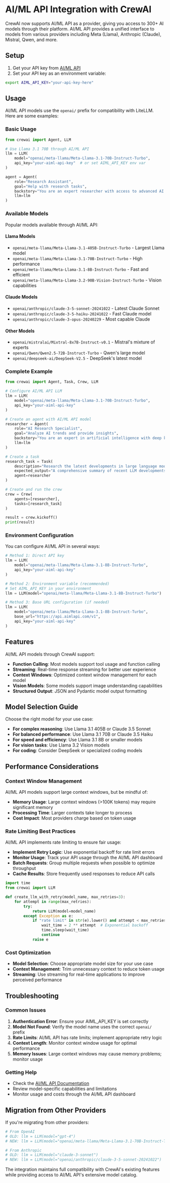# AI/ML API Integration with CrewAI

CrewAI now supports AI/ML API as a provider, giving you access to 300+ AI models through their platform. AI/ML API provides a unified interface to models from various providers including Meta (Llama), Anthropic (Claude), Mistral, Qwen, and more.

## Setup

1. Get your API key from [AI/ML API](https://aimlapi.com)
2. Set your API key as an environment variable:

```bash
export AIML_API_KEY="your-api-key-here"
```

## Usage

AI/ML API models use the `openai/` prefix for compatibility with LiteLLM. Here are some examples:

### Basic Usage

```python
from crewai import Agent, LLM

# Use Llama 3.1 70B through AI/ML API
llm = LLM(
    model="openai/meta-llama/Meta-Llama-3.1-70B-Instruct-Turbo",
    api_key="your-aiml-api-key"  # or set AIML_API_KEY env var
)

agent = Agent(
    role="Research Assistant",
    goal="Help with research tasks",
    backstory="You are an expert researcher with access to advanced AI capabilities",
    llm=llm
)
```

### Available Models

Popular models available through AI/ML API:

#### Llama Models
- `openai/meta-llama/Meta-Llama-3.1-405B-Instruct-Turbo` - Largest Llama model
- `openai/meta-llama/Meta-Llama-3.1-70B-Instruct-Turbo` - High performance
- `openai/meta-llama/Meta-Llama-3.1-8B-Instruct-Turbo` - Fast and efficient
- `openai/meta-llama/Meta-Llama-3.2-90B-Vision-Instruct-Turbo` - Vision capabilities

#### Claude Models
- `openai/anthropic/claude-3-5-sonnet-20241022` - Latest Claude Sonnet
- `openai/anthropic/claude-3-5-haiku-20241022` - Fast Claude model
- `openai/anthropic/claude-3-opus-20240229` - Most capable Claude

#### Other Models
- `openai/mistralai/Mixtral-8x7B-Instruct-v0.1` - Mistral's mixture of experts
- `openai/Qwen/Qwen2.5-72B-Instruct-Turbo` - Qwen's large model
- `openai/deepseek-ai/DeepSeek-V2.5` - DeepSeek's latest model

### Complete Example

```python
from crewai import Agent, Task, Crew, LLM

# Configure AI/ML API LLM
llm = LLM(
    model="openai/meta-llama/Meta-Llama-3.1-70B-Instruct-Turbo",
    api_key="your-aiml-api-key"
)

# Create an agent with AI/ML API model
researcher = Agent(
    role="AI Research Specialist",
    goal="Analyze AI trends and provide insights",
    backstory="You are an expert in artificial intelligence with deep knowledge of current trends and developments",
    llm=llm
)

# Create a task
research_task = Task(
    description="Research the latest developments in large language models and summarize key findings",
    expected_output="A comprehensive summary of recent LLM developments with key insights",
    agent=researcher
)

# Create and run the crew
crew = Crew(
    agents=[researcher],
    tasks=[research_task]
)

result = crew.kickoff()
print(result)
```

### Environment Configuration

You can configure AI/ML API in several ways:

```python
# Method 1: Direct API key
llm = LLM(
    model="openai/meta-llama/Meta-Llama-3.1-8B-Instruct-Turbo",
    api_key="your-aiml-api-key"
)

# Method 2: Environment variable (recommended)
# Set AIML_API_KEY in your environment
llm = LLM(model="openai/meta-llama/Meta-Llama-3.1-8B-Instruct-Turbo")

# Method 3: Base URL configuration (if needed)
llm = LLM(
    model="openai/meta-llama/Meta-Llama-3.1-8B-Instruct-Turbo",
    base_url="https://api.aimlapi.com/v1",
    api_key="your-aiml-api-key"
)
```

## Features

AI/ML API models through CrewAI support:

- **Function Calling**: Most models support tool usage and function calling
- **Streaming**: Real-time response streaming for better user experience
- **Context Windows**: Optimized context window management for each model
- **Vision Models**: Some models support image understanding capabilities
- **Structured Output**: JSON and Pydantic model output formatting

## Model Selection Guide

Choose the right model for your use case:

- **For complex reasoning**: Use Llama 3.1 405B or Claude 3.5 Sonnet
- **For balanced performance**: Use Llama 3.1 70B or Claude 3.5 Haiku
- **For speed and efficiency**: Use Llama 3.1 8B or smaller models
- **For vision tasks**: Use Llama 3.2 Vision models
- **For coding**: Consider DeepSeek or specialized coding models

## Performance Considerations

### Context Window Management

AI/ML API models support large context windows, but be mindful of:

- **Memory Usage**: Large context windows (>100K tokens) may require significant memory
- **Processing Time**: Larger contexts take longer to process
- **Cost Impact**: Most providers charge based on token usage

### Rate Limiting Best Practices

AI/ML API implements rate limiting to ensure fair usage:

- **Implement Retry Logic**: Use exponential backoff for rate limit errors
- **Monitor Usage**: Track your API usage through the AI/ML API dashboard
- **Batch Requests**: Group multiple requests when possible to optimize throughput
- **Cache Results**: Store frequently used responses to reduce API calls

```python
import time
from crewai import LLM

def create_llm_with_retry(model_name, max_retries=3):
    for attempt in range(max_retries):
        try:
            return LLM(model=model_name)
        except Exception as e:
            if "rate limit" in str(e).lower() and attempt < max_retries - 1:
                wait_time = 2 ** attempt  # Exponential backoff
                time.sleep(wait_time)
                continue
            raise e
```

### Cost Optimization

- **Model Selection**: Choose appropriate model size for your use case
- **Context Management**: Trim unnecessary context to reduce token usage
- **Streaming**: Use streaming for real-time applications to improve perceived performance

## Troubleshooting

### Common Issues

1. **Authentication Error**: Ensure your AIML_API_KEY is set correctly
2. **Model Not Found**: Verify the model name uses the correct `openai/` prefix
3. **Rate Limits**: AI/ML API has rate limits; implement appropriate retry logic
4. **Context Length**: Monitor context window usage for optimal performance
5. **Memory Issues**: Large context windows may cause memory problems; monitor usage

### Getting Help

- Check the [AI/ML API Documentation](https://docs.aimlapi.com)
- Review model-specific capabilities and limitations
- Monitor usage and costs through the AI/ML API dashboard

## Migration from Other Providers

If you're migrating from other providers:

```python
# From OpenAI
# OLD: llm = LLM(model="gpt-4")
# NEW: llm = LLM(model="openai/meta-llama/Meta-Llama-3.1-70B-Instruct-Turbo")

# From Anthropic
# OLD: llm = LLM(model="claude-3-sonnet")
# NEW: llm = LLM(model="openai/anthropic/claude-3-5-sonnet-20241022")
```

The integration maintains full compatibility with CrewAI's existing features while providing access to AI/ML API's extensive model catalog.
